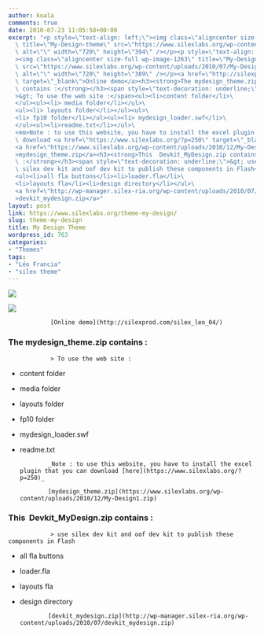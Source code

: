 ```yaml
---
author: koala
comments: true
date: 2010-07-23 11:05:58+00:00
excerpt: "<p style=\"text-align: left;\"><img class=\"aligncenter size-full wp-image-1262\"\
  \ title=\"My-Design-theme\" src=\"https://www.silexlabs.org/wp-content/uploads/2010/07/My-Design-theme.jpg\"\
  \ alt=\"\" width=\"720\" height=\"394\" /></p><p style=\"text-align: center;\"\
  ><img class=\"aligncenter size-full wp-image-1263\" title=\"My-Design-theme-2\"\
  \ src=\"https://www.silexlabs.org/wp-content/uploads/2010/07/My-Design-theme-2.jpg\"\
  \ alt=\"\" width=\"720\" height=\"389\" /></p><a href=\"http://silexprod.com/silex_leo_04/\"\
  \ target=\"_blank\">Online demo</a><h3><strong>The mydesign_theme.zip\
  \ contains :</strong></h3><span style=\"text-decoration: underline;\"\
  >&gt; To use the web site :</span><ul><li>content folder</li>\
  </ul><ul><li> media folder</li></ul>\
  <ul><li> layouts folder</li></ul><ul>\
  <li> fp10 folder</li></ul><ul><li> mydesign_loader.swf</li>\
  </ul><ul><li>readme.txt</li></ul>\
  <em>Note : to use this website, you have to install the excel plugin that you can\
  \ download <a href=\"https://www.silexlabs.org/?p=250\" target=\"_blank\">here</a></em>\
  <a href=\"https://www.silexlabs.org/wp-content/uploads/2010/12/My-Design1.zip\"\
  >mydesign_theme.zip</a><h3><strong>This  Devkit_MyDesign.zip contains\
  \ :</strong></h3><span style=\"text-decoration: underline;\">&gt; use\
  \ silex dev kit and oof dev kit to publish these components in Flash</span>\
  <ul><li>all fla buttons</li><li>loader.fla</li>\
  <li>layouts fla</li><li>design directory</li></ul>\
  <a href=\"http://wp-manager.silex-ria.org/wp-content/uploads/2010/07/devkit_mydesign.zip\"\
  >devkit_mydesign.zip</a>"
layout: post
link: https://www.silexlabs.org/theme-my-design/
slug: theme-my-design
title: My Design Theme
wordpress_id: 763
categories:
- "Themes"
tags:
- "Léo Francia"
- "silex theme"
---
```


![](https://www.silexlabs.org/wp-content/uploads/2010/07/My-Design-theme.jpg)




![](https://www.silexlabs.org/wp-content/uploads/2010/07/My-Design-theme-2.jpg)


				[Online demo](http://silexprod.com/silex_leo_04/)


### **The mydesign_theme.zip contains :**


				> To use the web site :




  * content folder




  * media folder




  * layouts folder




  * fp10 folder




  * mydesign_loader.swf




  * readme.txt


				_Note : to use this website, you have to install the excel plugin that you can download [here](https://www.silexlabs.org/?p=250)_

				[mydesign_theme.zip](https://www.silexlabs.org/wp-content/uploads/2010/12/My-Design1.zip)


### **This  Devkit_MyDesign.zip contains :**


				> use silex dev kit and oof dev kit to publish these components in Flash




  * all fla buttons


  * loader.fla


  * layouts fla


  * design directory


				[devkit_mydesign.zip](http://wp-manager.silex-ria.org/wp-content/uploads/2010/07/devkit_mydesign.zip)
